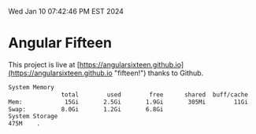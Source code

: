 Wed Jan 10 07:42:46 PM EST 2024

# Angular Fifteen


This project is live at [https://angularsixteen.github.io](https://angularsixteen.github.io "fifteen!") thanks to Github.

```bash
System Memory
               total        used        free      shared  buff/cache   available
Mem:            15Gi       2.5Gi       1.9Gi       305Mi        11Gi        12Gi
Swap:          8.0Gi       1.2Gi       6.8Gi
System Storage
475M	.
```
```bash
